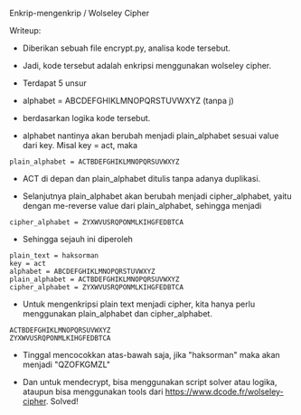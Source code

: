 Enkrip-mengenkrip / Wolseley Cipher

Writeup:

- Diberikan sebuah file encrypt.py, analisa kode tersebut.

- Jadi, kode tersebut adalah enkripsi menggunakan wolseley cipher.

- Terdapat 5 unsur
- alphabet = ABCDEFGHIKLMNOPQRSTUVWXYZ (tanpa j)

- berdasarkan logika kode tersebut.

- alphabet nantinya akan berubah menjadi plain_alphabet sesuai value dari key. Misal key = act, maka

```plain_alphabet = ACTBDEFGHIKLMNOPQRSUVWXYZ```

- ACT di depan dan plain_alphabet ditulis tanpa adanya duplikasi.

- Selanjutnya plain_alphabet akan berubah menjadi cipher_alphabet, yaitu dengan me-reverse value dari plain_alphabet, sehingga menjadi

```cipher_alphabet = ZYXWVUSRQPONMLKIHGFEDBTCA```

- Sehingga sejauh ini diperoleh

```
plain_text = haksorman
key = act
alphabet = ABCDEFGHIKLMNOPQRSTUVWXYZ
plain_alphabet = ACTBDEFGHIKLMNOPQRSUVWXYZ
cipher_alphabet = ZYXWVUSRQPONMLKIHGFEDBTCA
```

- Untuk mengenkripsi plain text menjadi cipher, kita hanya perlu menggunakan plain_alphabet dan cipher_alphabet.

```
ACTBDEFGHIKLMNOPQRSUVWXYZ
ZYXWVUSRQPONMLKIHGFEDBTCA
```

- Tinggal mencocokkan atas-bawah saja, jika "haksorman" maka akan menjadi "QZOFKGMZL"

- Dan untuk mendecrypt, bisa menggunakan script solver atau logika, ataupun bisa menggunakan tools dari https://www.dcode.fr/wolseley-cipher. Solved!

